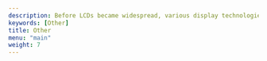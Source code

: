 ```yaml
---
description: Before LCDs became widespread, various display technologies competed with each other. Some, such as the Nixie and Numitron tube, achieved great popularity and were manufactured in a wide array of shapes and sizes by numerous companies. Others, however, were less successful and failed to establish a distinct category. This page focuses on the latter.
keywords: [Other]
title: Other
menu: "main"
weight: 7
---
```


